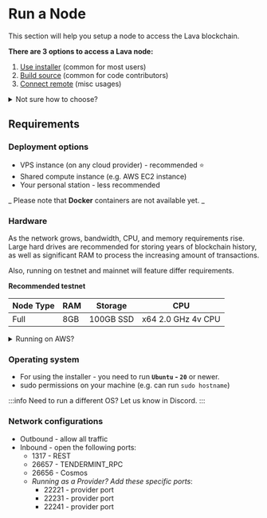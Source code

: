 # Run a Node
This section will help you setup a node to access the Lava blockchain.

**There are 3 options to access a Lava node:**
1. [Use installer](/lava-node/node-use-installer.md) (common for most users)
2. [Build source](/lava-node/node-build-source.md) (common for code contributors)
3. [Connect remote](/lava-node/node-connect-remote.md) (misc usages)

<details>

<summary>Not sure how to choose?</summary>

:::note Powering Lava? 🌋
- Want to [be a validator](/validator-intro.md)? Use option [1. Installer](/lava-node/node-use-installer.md)
- Want to [be a provider](/provider-intro.md)? Use option [1. Installer](/lava-node/node-use-installer.md) or [3. Remote](/lava-node/node-connect-remote.md)
:::


:::note Accessing Web3 APIs? ⚡️
- Need access fast? No need for a node, just use the [gateway](/access-apis/gateway-access.md).
- Want full D-access (Decentralized access)? [coming soon](/access-apis/d-access.md).
:::

:::note Open Source contributor?
- Use option [2.Build](/lava-node/node-build-source.md)
:::

</details>

## Requirements

### Deployment options
- VPS instance (on any cloud provider) - recommended ⭐️
- Shared compute instance (e.g. AWS EC2 instance)
- Your personal station - less recommended

_ Please note that **Docker** containers are not available yet. _

### Hardware

As the network grows, bandwidth, CPU, and memory requirements rise. Large hard drives are recommended for storing years of blockchain history, as well as significant RAM to process the increasing amount of transactions.

Also, running on testnet and mainnet will feature differ requirements.

**Recommended testnet**

| Node Type     | RAM                   | Storage       | CPU
| -----------   | --------------------- | -----------   | ---
| Full          | 8GB                   | 100GB SSD          | x64 2.0 GHz 4v CPU 

<details>
<summary>Running on AWS?</summary>

Settings:

- Minimum size - `c4.xlarge`
- Select GP2 drive

</details>

### Operating system
- For using the installer - you need to run **`Ubuntu` - `20`** or newer.
- sudo permissions on your machine (e.g. can run `sudo hostname`)

:::info
Need to run a different OS? Let us know in Discord.
:::

### Network configurations
- Outbound - allow all traffic
- Inbound - open the following ports:
    - 1317 - REST
    - 26657 - TENDERMINT_RPC
    - 26656 - Cosmos
    - *Running as a Provider? Add these specific ports*:
        - 22221 - provider port
        - 22231 - provider port
        - 22241 - provider port